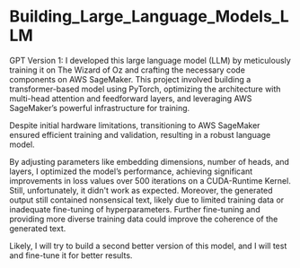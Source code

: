 # Building_Large_Language_Models_LLM

GPT Version 1: I developed this large language model (LLM) by meticulously training it on The Wizard of Oz and crafting the necessary code components on AWS SageMaker. This project involved building a transformer-based model using PyTorch, optimizing the architecture with multi-head attention and feedforward layers, and leveraging AWS SageMaker’s powerful infrastructure for training.

Despite initial hardware limitations, transitioning to AWS SageMaker ensured efficient training and validation, resulting in a robust language model.

By adjusting parameters like embedding dimensions, number of heads, and layers, I optimized the model’s performance, achieving significant improvements in loss values over 500 iterations on a CUDA-Runtime Kernel. Still, unfortunately, it didn't work as expected. Moreover, the generated output still contained nonsensical text, likely due to limited training data or inadequate fine-tuning of hyperparameters. Further fine-tuning and providing more diverse training data could improve the coherence of the generated text.

Likely, I will try to build a second better version of this model, and I will test and fine-tune it for better results.
